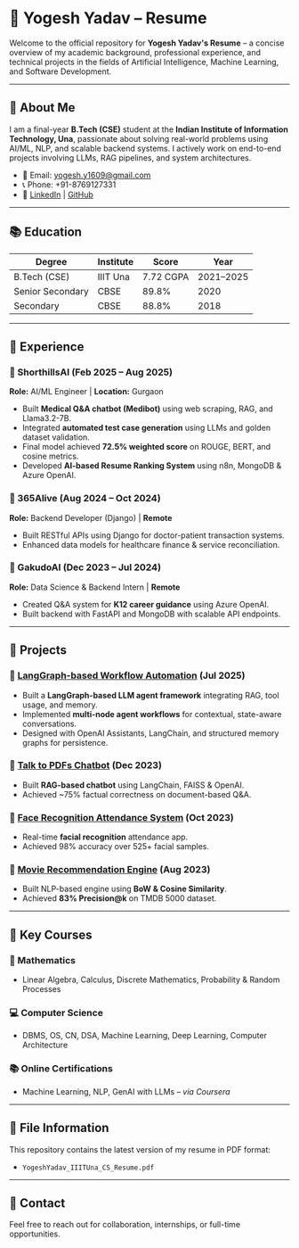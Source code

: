 # 📄 Yogesh Yadav – Resume

Welcome to the official repository for **Yogesh Yadav's Resume** – a concise overview of my academic background, professional experience, and technical projects in the fields of Artificial Intelligence, Machine Learning, and Software Development.

---

## 👤 About Me

I am a final-year **B.Tech (CSE)** student at the **Indian Institute of Information Technology, Una**, passionate about solving real-world problems using AI/ML, NLP, and scalable backend systems. I actively work on end-to-end projects involving LLMs, RAG pipelines, and system architectures.

- 📧 Email: [yogesh.y1609@gmail.com](mailto:yogesh.y1609@gmail.com)  
- 📞 Phone: +91-8769127331  
- 🔗 [LinkedIn](https://www.linkedin.com/in/yogii006) | [GitHub](https://github.com/yogii006)

---

## 📚 Education

| Degree             | Institute                                 | Score     | Year      |
|--------------------|-------------------------------------------|-----------|-----------|
| B.Tech (CSE)       | IIIT Una                                  | 7.72 CGPA | 2021–2025 |
| Senior Secondary   | CBSE                                      | 89.8%     | 2020      |
| Secondary          | CBSE                                      | 88.8%     | 2018      |

---

## 💼 Experience

### 🔹 ShorthillsAI (Feb 2025 – Aug 2025)  
**Role:** AI/ML Engineer | **Location:** Gurgaon  
- Built **Medical Q&A chatbot (Medibot)** using web scraping, RAG, and Llama3.2-7B.  
- Integrated **automated test case generation** using LLMs and golden dataset validation.  
- Final model achieved **72.5% weighted score** on ROUGE, BERT, and cosine metrics.  
- Developed **AI-based Resume Ranking System** using n8n, MongoDB & Azure OpenAI.

### 🔹 365Alive (Aug 2024 – Oct 2024)  
**Role:** Backend Developer (Django) | **Remote**  
- Built RESTful APIs using Django for doctor-patient transaction systems.  
- Enhanced data models for healthcare finance & service reconciliation.

### 🔹 GakudoAI (Dec 2023 – Jul 2024)  
**Role:** Data Science & Backend Intern | **Remote**  
- Created Q&A system for **K12 career guidance** using Azure OpenAI.  
- Built backend with FastAPI and MongoDB with scalable API endpoints.

---

## 🚀 Projects

### 🔸 [LangGraph-based Workflow Automation](https://github.com/yogii006/langgraph-rag) (Jul 2025)  
- Built a **LangGraph-based LLM agent framework** integrating RAG, tool usage, and memory.  
- Implemented **multi-node agent workflows** for contextual, state-aware conversations.  
- Designed with OpenAI Assistants, LangChain, and structured memory graphs for persistence.

### 🔸 [Talk to PDFs Chatbot](https://github.com/yogii006/Question-answer) (Dec 2023)  
- Built **RAG-based chatbot** using LangChain, FAISS & OpenAI.  
- Achieved ~75% factual correctness on document-based Q&A.

### 🔸 [Face Recognition Attendance System](https://github.com/yogii006/Attendance) (Oct 2023)  
- Real-time **facial recognition** attendance app.  
- Achieved 98% accuracy over 525+ facial samples.

### 🔸 [Movie Recommendation Engine](https://github.com/yogii006/movie) (Aug 2023)  
- Built NLP-based engine using **BoW & Cosine Similarity**.  
- Achieved **83% Precision@k** on TMDB 5000 dataset.

---

## 📘 Key Courses

### 📐 Mathematics  
- Linear Algebra, Calculus, Discrete Mathematics, Probability & Random Processes

### 💻 Computer Science  
- DBMS, OS, CN, DSA, Machine Learning, Deep Learning, Computer Architecture

### 📚 Online Certifications  
- Machine Learning, NLP, GenAI with LLMs – *via Coursera*

---

## 📂 File Information

This repository contains the latest version of my resume in PDF format:

- `YogeshYadav_IIITUna_CS_Resume.pdf`

---

## 📢 Contact

Feel free to reach out for collaboration, internships, or full-time opportunities.
